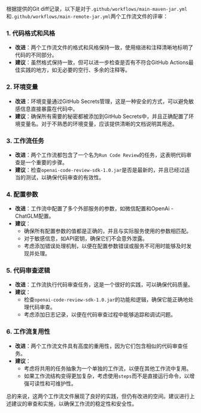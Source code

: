 根据提供的Git diff记录，以下是对于`.github/workflows/main-maven-jar.yml`和`.github/workflows/main-remote-jar.yml`两个工作流文件的评审：

### 1. 代码格式和风格
- **改进**：两个工作流文件的格式和风格保持一致，使用缩进和注释清晰地标明了代码的不同部分。
- **建议**：虽然格式保持一致，但可以进一步检查是否有不符合GitHub Actions最佳实践的地方，如无必要的空行、多余的注释等。

### 2. 环境变量
- **改进**：环境变量通过GitHub Secrets管理，这是一种安全的方式，可以避免敏感信息直接暴露在代码中。
- **建议**：确保所有需要的秘密都被添加到GitHub Secrets中，并且正确配置了环境变量名。对于不熟悉的环境变量，应该提供清晰的文档说明其用途。

### 3. 工作流任务
- **改进**：两个工作流都包含了一个名为`Run Code Review`的任务，这表明代码审查是一个重要的步骤。
- **建议**：检查`openai-code-review-sdk-1.0.jar`是否是最新的，并且已经过适当的测试，以确保代码审查的有效性。

### 4. 配置参数
- **改进**：工作流中配置了多个外部服务的参数，如微信配置和OpenAi - ChatGLM配置。
- **建议**：
  - 确保所有配置参数的值都是正确的，并且与实际服务使用的参数相匹配。
  - 对于敏感信息，如API密钥，确保它们不会意外泄露。
  - 考虑添加错误处理机制，以便在配置参数错误或服务不可用时能够及时发现并处理。

### 5. 代码审查逻辑
- **改进**：工作流执行代码审查任务，这是一个很好的实践，可以确保代码质量。
- **建议**：
  - 检查`openai-code-review-sdk-1.0.jar`的功能和逻辑，确保它能正确地处理代码审查。
  - 考虑添加日志记录，以便在代码审查过程中能够追踪和调试问题。

### 6. 工作流复用性
- **改进**：两个工作流文件具有高度的重用性，因为它们包含相似的代码审查任务。
- **建议**：
  - 考虑将共用的任务抽象为一个单独的工作流，以便在其他工作流中复用。
  - 如果工作流结构变得更加复杂，考虑使用`steps`而不是直接运行命令，以增强可读性和可维护性。

总的来说，这两个工作流文件展现了良好的实践，但仍有改进的空间。建议进行上述建议的审查和实施，以确保工作流的稳定性和安全性。